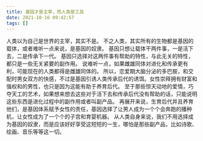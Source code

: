 ```yaml
---
title: 基因才是主宰，而人类是工具
date: 2021-10-16 09:42:57
tags: []
---
```

人类以为自己是世界的主宰，其实不是。
不之人类，其实所有的生物都是基因的载体，或者难听一点来说，是基因的奴隶。
基因只想让载体干两件事，一是活下去，二是传承下一代。
基因只选择对这两件事有帮助的特性，与此无关的特性，都只是一些无关紧要的副作用。
说难听一点，如果雌雄同体对进化和传承更有利，可能现在的人类都得是雌雄同体的。
所以，恋爱期大脑分泌的多巴胺，和交配时男女双方的快感，不过是基因引诱人类传承后代的诱饵。女性崇拜拥有财富和强权和的男性，也只是因为这能有助于养育后代。
至于那些惊天动地的爱情，巧夺天工的艺术，如果想来想去这些对于活下去和传承后代没有帮助的话，只能说明这些东西是进化过程中的副作用或者叫副产品。
再展开来说，生育后代并且养育他们，是基因体系赋予女性的责任，基因选择了让男人成为一个个会奔跑的播种机，让女性成为了一个个的子宫和育婴机器。
从人类自身来说，我们不用选择成为基因的奴隶，而是应该好好享受这短短的一生，哪怕是那些副产品，比如诗歌、绘画、音乐等等这一切。
